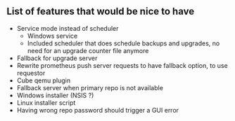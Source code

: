 ## List of features that would be nice to have

- Service mode instead of scheduler
  - Windows service
  - Included scheduler that does schedule backups and upgrades, no need for an upgrade counter file anymore
- Fallback for upgrade server
- Rewrite prometheus push server requests to have fallback option, to use requestor
- Cube qemu plugin
- Fallback server when primary repo is not available
- Windows installer (NSIS ?)
- Linux installer script
- Having wrong repo password should trigger a GUI error




